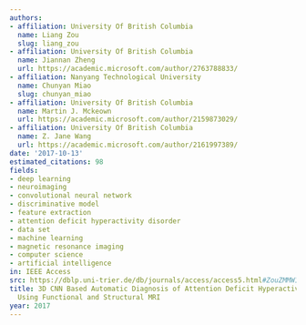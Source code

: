 ```yaml
---
authors:
- affiliation: University Of British Columbia
  name: Liang Zou
  slug: liang_zou
- affiliation: University Of British Columbia
  name: Jiannan Zheng
  url: https://academic.microsoft.com/author/2763788833/
- affiliation: Nanyang Technological University
  name: Chunyan Miao
  slug: chunyan_miao
- affiliation: University Of British Columbia
  name: Martin J. Mckeown
  url: https://academic.microsoft.com/author/2159873029/
- affiliation: University Of British Columbia
  name: Z. Jane Wang
  url: https://academic.microsoft.com/author/2161997389/
date: '2017-10-13'
estimated_citations: 98
fields:
- deep learning
- neuroimaging
- convolutional neural network
- discriminative model
- feature extraction
- attention deficit hyperactivity disorder
- data set
- machine learning
- magnetic resonance imaging
- computer science
- artificial intelligence
in: IEEE Access
src: https://dblp.uni-trier.de/db/journals/access/access5.html#ZouZMMW17
title: 3D CNN Based Automatic Diagnosis of Attention Deficit Hyperactivity Disorder
  Using Functional and Structural MRI
year: 2017
---
```

